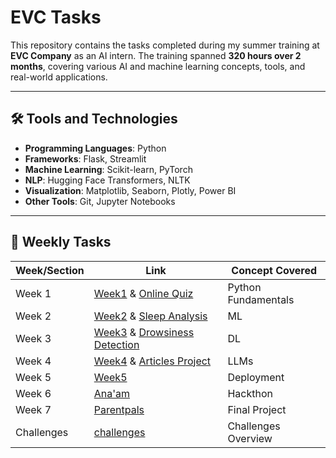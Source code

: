 # EVC Tasks

This repository contains the tasks completed during my summer training at **EVC Company** as an AI intern. The training spanned **320 hours over 2 months**, covering various AI and machine learning concepts, tools, and real-world applications.

---

## 🛠 Tools and Technologies

- **Programming Languages**: Python  
- **Frameworks**: Flask, Streamlit  
- **Machine Learning**: Scikit-learn, PyTorch  
- **NLP**: Hugging Face Transformers, NLTK  
- **Visualization**: Matplotlib, Seaborn, Plotly, Power BI  
- **Other Tools**: Git, Jupyter Notebooks

---

## 📅 Weekly Tasks


| Week/Section | Link | Concept Covered        |
|--------------|------|-------------------------|
| Week 1       | [Week1](./Week1) & [Online Quiz](https://github.com/Buushra1dm/OOP_project1)     | Python Fundamentals |
| Week 2       | [Week2](./Week2) & [Sleep Analysis](https://github.com/Buushra1dm/sleepDisorderClassify) | ML |
| Week 3       | [Week3](./Week3) & [Drowsiness Detection](https://github.com/Buushra1dm/Drowsiness-Detection) | DL |
| Week 4       | [Week4](./Week4) & [Articles Project ](https://github.com/Buushra1dm/articles_project) | LLMs |
| Week 5       | [Week5](./Week5) | Deployment |
| Week 6       | [Ana'am](https://github.com/Buushra1dm/sheep_detection) | Hackthon      |
| Week 7       | [Parentpals](https://github.com/Buushra1dm/Parentpals-Autism-Community) | Final Project    |
| Challenges   | [challenges](./challenges) | Challenges Overview |


